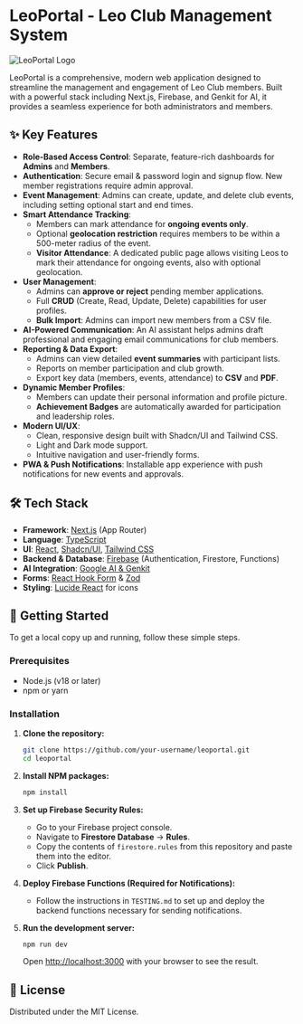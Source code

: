 # LeoPortal - Leo Club Management System

![LeoPortal Logo](https://i.imgur.com/aRktweQ.png)

LeoPortal is a comprehensive, modern web application designed to streamline the management and engagement of Leo Club members. Built with a powerful stack including Next.js, Firebase, and Genkit for AI, it provides a seamless experience for both administrators and members.

## ✨ Key Features

- **Role-Based Access Control**: Separate, feature-rich dashboards for **Admins** and **Members**.
- **Authentication**: Secure email & password login and signup flow. New member registrations require admin approval.
- **Event Management**: Admins can create, update, and delete club events, including setting optional start and end times.
- **Smart Attendance Tracking**:
    - Members can mark attendance for **ongoing events only**.
    - Optional **geolocation restriction** requires members to be within a 500-meter radius of the event.
    - **Visitor Attendance**: A dedicated public page allows visiting Leos to mark their attendance for ongoing events, also with optional geolocation.
- **User Management**:
    - Admins can **approve or reject** pending member applications.
    - Full **CRUD** (Create, Read, Update, Delete) capabilities for user profiles.
    - **Bulk Import**: Admins can import new members from a CSV file.
- **AI-Powered Communication**: An AI assistant helps admins draft professional and engaging email communications for club members.
- **Reporting & Data Export**:
    - Admins can view detailed **event summaries** with participant lists.
    - Reports on member participation and club growth.
    - Export key data (members, events, attendance) to **CSV** and **PDF**.
- **Dynamic Member Profiles**:
    - Members can update their personal information and profile picture.
    - **Achievement Badges** are automatically awarded for participation and leadership roles.
- **Modern UI/UX**:
    - Clean, responsive design built with Shadcn/UI and Tailwind CSS.
    - Light and Dark mode support.
    - Intuitive navigation and user-friendly forms.
- **PWA & Push Notifications**: Installable app experience with push notifications for new events and approvals.

## 🛠️ Tech Stack

- **Framework**: [Next.js](https://nextjs.org/) (App Router)
- **Language**: [TypeScript](https://www.typescriptlang.org/)
- **UI**: [React](https://reactjs.org/), [Shadcn/UI](https://ui.shadcn.com/), [Tailwind CSS](https://tailwindcss.com/)
- **Backend & Database**: [Firebase](https://firebase.google.com/) (Authentication, Firestore, Functions)
- **AI Integration**: [Google AI & Genkit](https://firebase.google.com/docs/genkit)
- **Forms**: [React Hook Form](https://react-hook-form.com/) & [Zod](https://zod.dev/)
- **Styling**: [Lucide React](https://lucide.dev/) for icons

## 🚀 Getting Started

To get a local copy up and running, follow these simple steps.

### Prerequisites

- Node.js (v18 or later)
- npm or yarn

### Installation

1.  **Clone the repository:**
    ```sh
    git clone https://github.com/your-username/leoportal.git
    cd leoportal
    ```

2.  **Install NPM packages:**
    ```sh
    npm install
    ```

3.  **Set up Firebase Security Rules:**
    - Go to your Firebase project console.
    - Navigate to **Firestore Database** -> **Rules**.
    - Copy the contents of `firestore.rules` from this repository and paste them into the editor.
    - Click **Publish**.

4.  **Deploy Firebase Functions (Required for Notifications):**
    - Follow the instructions in `TESTING.md` to set up and deploy the backend functions necessary for sending notifications.

5.  **Run the development server:**
    ```sh
    npm run dev
    ```
    Open [http://localhost:3000](http://localhost:3000) with your browser to see the result.

## 📄 License

Distributed under the MIT License.
